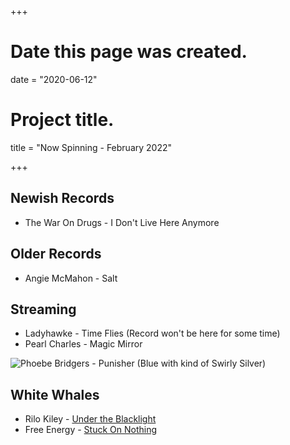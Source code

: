 +++
# Date this page was created.
date = "2020-06-12"

# Project title.
title = "Now Spinning - February 2022"

+++

## Newish Records
* The War On Drugs - I Don't Live Here Anymore 

## Older Records
* Angie McMahon - Salt

## Streaming

* Ladyhawke - Time Flies (Record won't be here for some time)
* Pearl Charles - Magic Mirror



![Phoebe Bridgers - Punisher (Blue with kind of Swirly Silver)](/img/punisher.jpg)

## White Whales
* Rilo Kiley - [Under the Blacklight](https://www.discogs.com/Rilo-Kiley-Under-The-Blacklight/release/3077280)
* Free Energy - [Stuck On Nothing](https://www.discogs.com/Free-Energy-Stuck-On-Nothing/release/2260616)



